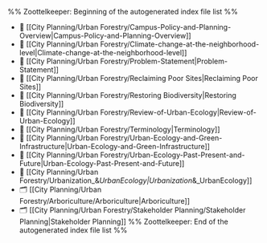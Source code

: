 %% Zoottelkeeper: Beginning of the autogenerated index file list  %%
- 📄 [[City Planning/Urban Forestry/Campus-Policy-and-Planning-Overview|Campus-Policy-and-Planning-Overview]]
- 📄 [[City Planning/Urban Forestry/Climate-change-at-the-neighborhood-level|Climate-change-at-the-neighborhood-level]]
- 📄 [[City Planning/Urban Forestry/Problem-Statement|Problem-Statement]]
- 📄 [[City Planning/Urban Forestry/Reclaiming Poor Sites|Reclaiming Poor Sites]]
- 📄 [[City Planning/Urban Forestry/Restoring Biodiversity|Restoring Biodiversity]]
- 📄 [[City Planning/Urban Forestry/Review-of-Urban-Ecology|Review-of-Urban-Ecology]]
- 📄 [[City Planning/Urban Forestry/Terminology|Terminology]]
- 📄 [[City Planning/Urban Forestry/Urban-Ecology-and-Green-Infrastructure|Urban-Ecology-and-Green-Infrastructure]]
- 📄 [[City Planning/Urban Forestry/Urban-Ecology-Past-Present-and-Future|Urban-Ecology-Past-Present-and-Future]]
- 📄 [[City Planning/Urban Forestry/Urbanization_&_UrbanEcology|Urbanization_&_UrbanEcology]]
- 🗂️ [[City Planning/Urban Forestry/Arboriculture/Arboriculture|Arboriculture]]
- 🗂️ [[City Planning/Urban Forestry/Stakeholder Planning/Stakeholder Planning|Stakeholder Planning]]
%% Zoottelkeeper: End of the autogenerated index file list  %%
